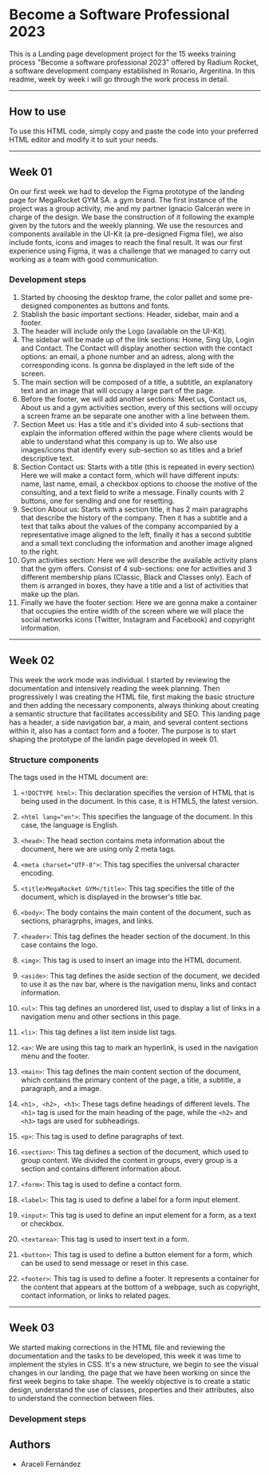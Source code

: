 # **Become a Software Professional 2023**

This is a Landing page development project for the 15 weeks training process "Become a software professional 2023" offered by Radium Rocket, a software development company established in Rosario, Argentina.
In this readme, week by week i will go through the work process in detail.

---

## How to use

To use this HTML code, simply copy and paste the code into your preferred HTML editor and modify it to suit your needs.

---

## Week 01
On our first week we had to develop the Figma prototype of the landing page for MegaRocket GYM SA. a gym brand.
The first instance of the project was a group activity, me and my partner Ignacio Galcerán were in charge of the design.
We base the construction of it following the example given by the tutors and the weekly planning. We use the resources and components available in the UI-Kit (a pre-designed Figma file), we also include fonts, icons and images to reach the final result.
It was our first experience using Figma, it was a challenge that we managed to carry out working as a team with good communication.

### **Development steps**

1. Started by choosing the desktop frame, the color pallet and some pre-designed componentes as buttons and fonts.
2. Stablish the basic important sections: Header, sidebar, main and a footer.
3. The header will include only the Logo (available on the UI-Kit).
4. The sidebar will be made up of the link sections: Home, Sing Up, Login and Contact. The Contact will display another section with the contact options: an email, a phone number and an adress, along with the corresponding icons. Is gonna be displayed in the left side of the screen.
5. The main section will be composed of a title, a subtitle, an explanatory text and an image that will occupy a large part of the page.
6. Before the footer, we will add another sections: Meet us, Contact us, About us and a gym activities section, every of this sections will occupy a screen frame an be separate one another with a line between them.
7. Section Meet us: Has a title and it's divided into 4 sub-sections that explain the information offered within the page where clients would be able to understand what this company is up to. We also use images/icons that identify every sub-section so as titles and a brief descriptive text.
8. Section Contact us: Starts with a title (this is repeated in every section) Here we will make a contact form, which will have different inputs: name, last name, email, a checkbox options to choose the motive of the consulting, and a text field to write a message. Finally counts with 2 buttons, one for sending and one for resetting.
9. Section About us: Starts with a section title, it has 2 main paragraphs that describe the history of the company. Then it has a subtitle and a text that talks about the values of the company accompanied by a representative image aligned to the left, finally it has a second subtitle and a small text concluding the information and another image aligned to the right.
10. Gym activities section: Here we will describe the available activity plans that the gym offers. Consist of 4 sub-sections: one for activities and 3 different membership plans (Classic, Black and Classes only). Each of them is arranged in boxes, they have a title and a list of activities that make up the plan.
11. Finally we have the footer section: Here we are gonna make a container that occupies the entire width of the screen where we will place the social networks icons (Twitter, Instagram and Facebook) and copyright information.

---

## Week 02
This week the work mode was individual. I started by reviewing the documentation and intensively reading the week planning.
Then progressively I was creating the HTML file, first making the basic structure and then adding the necessary components, always thinking about creating a semantic structure that facilitates accessibility and SEO. 
This landing page has a header, a side navigation bar, a main, and several content sections within it, also has a contact form and a footer.
The purpose is to start shaping the prototype of the landin page developed in week 01.

### **Structure components**

The tags used in the HTML document are:

1. `<!DOCTYPE html>`: This declaration specifies the version of HTML that is being used in the document. In this case, it is HTML5, the latest version.

2. `<html lang="en">`: This specifies the language of the document. In this case, the language is English.

3. `<head>`: The head section contains meta information about the document, here we are using only 2 meta tags.

4. `<meta charset="UTF-8">`: This tag specifies the universal character encoding.

5. `<title>MegaRocket GYM</title>`: This tag specifies the title of the document, which is displayed in the browser's title bar. 

6. `<body>`: The body contains the main content of the document, such as sections, pharagrphs, images, and links.

6. `<header>`: This tag defines the header section of the document. In this case contains the logo.

7. `<img>`: This tag is used to insert an image into the HTML document.

8. `<aside>`: This tag defines the aside section of the document, we decided to use it as the nav bar, where is the navigation menu, links and contact information.

9. `<ul>`: This tag defines an unordered list,  used to display a list of links in a navigation menu and other sections in this page.

10. `<li>`: This tag defines a list item inside list tags.

11. `<a>`: We are using this tag to mark an hyperlink, is used in the navigation menu and the footer.

12. `<main>`: This tag defines the main content section of the document, which contains the primary content of the page, a title, a subtitle, a paragraph, and a image.

13. `<h1>, <h2>, <h3>`: These tags define headings of different levels. The `<h1>` tag is used for the main heading of the page, while the `<h2>` and `<h3>` tags are used for subheadings.

14. `<p>`: This tag is used to define paragraphs of text.

15. `<section>`: This tag defines a section of the document, which used to group content. We divided the content in groups, every group is a section and contains different information about.

16. `<form>`: This tag is used to define a contact form.

17. `<label>`: This tag is used to define a label for a form input element.

18. `<input>`: This tag is used to define an input element for a form, as a text or checkbox.

19. `<textarea>`: This tag is used to insert text in a form.

20. `<button>`: This tag is used to define a button element for a form, which can be used to send message or reset in this case.

21. `<footer>`: This tag is used to define a footer. It represents a container for the content that appears at the bottom of a webpage, such as copyright, contact information, or links to related pages.

---

## Week 03
We started making corrections in the HTML file and reviewing the documentation and the tasks to be developed, this week it was time to implement the styles in CSS.
It's a new structure, we begin to see the visual changes in our landing, the page that we have been working on since the first week begins to take shape.
The weekly objective is to create a static design, understand the use of classes, properties and their attributes, also to understand the connection between files.

### **Development steps**

## Authors
- Araceli Fernández
